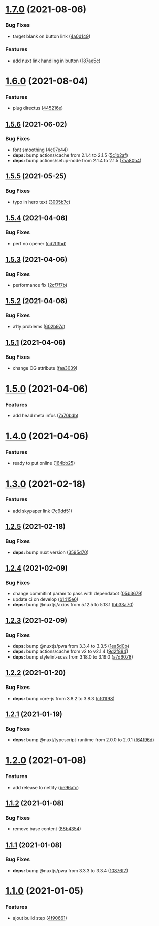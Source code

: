 # [1.7.0](https://github.com/nkCreation/nkcreation.com/compare/v1.6.0...v1.7.0) (2021-08-06)


### Bug Fixes

* target blank on button link ([4a0d149](https://github.com/nkCreation/nkcreation.com/commit/4a0d149c27b419551e4ad95cda43d07b7d2ea146))


### Features

* add nuxt link handling in button ([187ae5c](https://github.com/nkCreation/nkcreation.com/commit/187ae5c74675387aa532165c09886633e37ecc16))

# [1.6.0](https://github.com/nkCreation/nkcreation.com/compare/v1.5.6...v1.6.0) (2021-08-04)


### Features

* plug directus ([445216e](https://github.com/nkCreation/nkcreation.com/commit/445216e95b408a03a3248093be2f28d61c740d8b))

## [1.5.6](https://github.com/nkCreation/nkcreation.com/compare/v1.5.5...v1.5.6) (2021-06-02)


### Bug Fixes

* font smoothing ([4c07e44](https://github.com/nkCreation/nkcreation.com/commit/4c07e44f415a5ca139fd4acfc813d26ebe53c5f3))
* **deps:** bump actions/cache from 2.1.4 to 2.1.5 ([5c1b2af](https://github.com/nkCreation/nkcreation.com/commit/5c1b2af64f2127f3def8275a0909f211d799ce49))
* **deps:** bump actions/setup-node from 2.1.4 to 2.1.5 ([7aa80b4](https://github.com/nkCreation/nkcreation.com/commit/7aa80b4d038909121ea201e04577b175f1e57b6f))

## [1.5.5](https://github.com/nkCreation/nkcreation.com/compare/v1.5.4...v1.5.5) (2021-05-25)


### Bug Fixes

* typo in hero text ([3005b7c](https://github.com/nkCreation/nkcreation.com/commit/3005b7ceaab5cf74ea2f40f520f948a4658e0332))

## [1.5.4](https://github.com/nkCreation/nkcreation.com/compare/v1.5.3...v1.5.4) (2021-04-06)


### Bug Fixes

* perf no opener ([cd2f3bd](https://github.com/nkCreation/nkcreation.com/commit/cd2f3bd99b875fe203a20d3eaca7ed942aa29af1))

## [1.5.3](https://github.com/nkCreation/nkcreation.com/compare/v1.5.2...v1.5.3) (2021-04-06)


### Bug Fixes

* performance fix ([2cf7f7b](https://github.com/nkCreation/nkcreation.com/commit/2cf7f7bbc93dc0ee68b681ef3f97835d5014ffe4))

## [1.5.2](https://github.com/nkCreation/nkcreation.com/compare/v1.5.1...v1.5.2) (2021-04-06)


### Bug Fixes

* a11y problems ([602b97c](https://github.com/nkCreation/nkcreation.com/commit/602b97cef3c84a28b2aea85b9130ff33fcec61cf))

## [1.5.1](https://github.com/nkCreation/nkcreation.com/compare/v1.5.0...v1.5.1) (2021-04-06)


### Bug Fixes

* change OG attribute ([faa3039](https://github.com/nkCreation/nkcreation.com/commit/faa3039c335a87d961b53a6ff5bb6e178893f325))

# [1.5.0](https://github.com/nkCreation/nkcreation.com/compare/v1.4.0...v1.5.0) (2021-04-06)


### Features

* add head meta infos ([7a70bdb](https://github.com/nkCreation/nkcreation.com/commit/7a70bdbc8774ab463cfcb6b4ab773f6bd58ab567))

# [1.4.0](https://github.com/nkCreation/nkcreation.com/compare/v1.3.0...v1.4.0) (2021-04-06)


### Features

* ready to put online ([164bb25](https://github.com/nkCreation/nkcreation.com/commit/164bb25019d298cb09ae23d5598d7d05e67cdb8c))

# [1.3.0](https://github.com/nkCreation/nkcreation.com/compare/v1.2.5...v1.3.0) (2021-02-18)


### Features

* add skypaper link ([7c9dd51](https://github.com/nkCreation/nkcreation.com/commit/7c9dd51f11ffca0d7596da05564a010ab638cdd9))

## [1.2.5](https://github.com/nkCreation/nkcreation.com/compare/v1.2.4...v1.2.5) (2021-02-18)


### Bug Fixes

* **deps:** bump nuxt version ([3595d70](https://github.com/nkCreation/nkcreation.com/commit/3595d70d9c43a444479c665d4b09c0d47d3a53ae))

## [1.2.4](https://github.com/nkCreation/nkcreation.com/compare/v1.2.3...v1.2.4) (2021-02-09)


### Bug Fixes

* change commitlint param to pass with dependabot ([05b3679](https://github.com/nkCreation/nkcreation.com/commit/05b367987002d1d2974cc9f5f73d436a19ede046))
* update ci on develop ([b1415e6](https://github.com/nkCreation/nkcreation.com/commit/b1415e6ddc05c153fd76f1d8104d6ad7afb418b7))
* **deps:** bump @nuxtjs/axios from 5.12.5 to 5.13.1 ([bb33a70](https://github.com/nkCreation/nkcreation.com/commit/bb33a70eb8047df0255fa8a14d613654c6908e72))

## [1.2.3](https://github.com/nkCreation/nkcreation.com/compare/v1.2.2...v1.2.3) (2021-02-09)


### Bug Fixes

* **deps:** bump @nuxtjs/pwa from 3.3.4 to 3.3.5 ([1ea5d0b](https://github.com/nkCreation/nkcreation.com/commit/1ea5d0b6b698ddfe7e9d12dadbfb9965540b08bc))
* **deps:** bump actions/cache from v2 to v2.1.4 ([9d2f884](https://github.com/nkCreation/nkcreation.com/commit/9d2f88466c1f68a0cd4e77ee734b3763c9001f8d))
* **deps:** bump stylelint-scss from 3.18.0 to 3.19.0 ([a7d6078](https://github.com/nkCreation/nkcreation.com/commit/a7d6078735cff17a5ec862a6e5b87751c18ecfc6))

## [1.2.2](https://github.com/nkCreation/nkcreation.com/compare/v1.2.1...v1.2.2) (2021-01-20)


### Bug Fixes

* **deps:** bump core-js from 3.8.2 to 3.8.3 ([cf01f98](https://github.com/nkCreation/nkcreation.com/commit/cf01f98e2df4df5057693e8bf96a8d91e37d4e38))

## [1.2.1](https://github.com/nkCreation/nkcreation.com/compare/v1.2.0...v1.2.1) (2021-01-19)


### Bug Fixes

* **deps:** bump @nuxt/typescript-runtime from 2.0.0 to 2.0.1 ([f64f96d](https://github.com/nkCreation/nkcreation.com/commit/f64f96dc1c5d03577174a099b68fd42d87a04e6f))

# [1.2.0](https://github.com/nkCreation/nkcreation.com/compare/v1.1.2...v1.2.0) (2021-01-08)


### Features

* add release to netlify ([be96afc](https://github.com/nkCreation/nkcreation.com/commit/be96afc68fc2f60465e1527dfaccf3eb7d043951))

## [1.1.2](https://github.com/nkCreation/nkcreation.com/compare/v1.1.1...v1.1.2) (2021-01-08)


### Bug Fixes

* remove base content ([88b4354](https://github.com/nkCreation/nkcreation.com/commit/88b43548236629b98d1cc62370bd8448dc6e3049))

## [1.1.1](https://github.com/nkCreation/nkcreation.com/compare/v1.1.0...v1.1.1) (2021-01-08)


### Bug Fixes

* **deps:** bump @nuxtjs/pwa from 3.3.3 to 3.3.4 ([10876f7](https://github.com/nkCreation/nkcreation.com/commit/10876f7ed944f0d31fd4d49f85c7416732fc429e))

# [1.1.0](https://github.com/nkCreation/nkcreation.com/compare/v1.0.0...v1.1.0) (2021-01-05)


### Features

* ajout build step ([4f90661](https://github.com/nkCreation/nkcreation.com/commit/4f9066107b71a1199fcc1e36f3cd69aca5d4e468))
